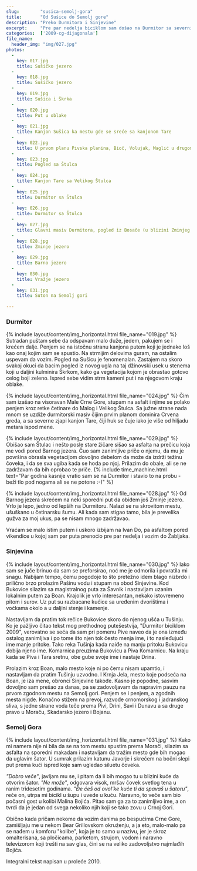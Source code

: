 ```yaml
---
slug:        "susica-semolj-gora"
title:       "Od Sušice do Semolj gore"
description: "Preko Durmitora i Sinjevine"
excerpt:     "Pre par nedelja biciklom sam došao na Durmitor sa severnih obronaka Sinjevine, par puta (peške) zašao u srce masiva i konačno obišao ga južnim obodom. Danas sam to savršeno dopunio obilaskom Durmitora sa severne strane, posetom par jezera koje prošli put nisam video i vožnjom južnim obroncima Sinjevine."
categories:  ['2009-cg-dijagonala']
file_name:
  header_img: "img/027.jpg"
photos:
  -
    key: 017.jpg
    title: Sušičko jezero 
  -
    key: 018.jpg
    title: Sušičko jezero
  -
    key: 019.jpg
    title: Sušica i Škrka
  -
    key: 020.jpg
    title: Put u oblake 
  -
    key: 021.jpg
    title: Kanjon Sušica ka mestu gde se sreće sa kanjonom Tare
  -
    key: 022.jpg
    title: U prvom planu Pivska planina, Bioč, Volujak, Maglić u drugom
  -
    key: 023.jpg
    title: Pogled sa Štulca
  -
    key: 024.jpg
    title: Kanjon Tare sa Velikog Štulca
  -
    key: 025.jpg
    title: Durmitor sa Štulca
  -
    key: 026.jpg
    title: Durmitor sa Štulca
  -
    key: 027.jpg
    title: Glavni masiv Durmitora, pogled iz Bosače (u blizini Zminjeg jezera)
  -
    key: 028.jpg
    title: Zminje jezero
  -
    key: 029.jpg
    title: Barno jezero
  -
    key: 030.jpg
    title: Vražje jezero 
  -
    key: 031.jpg
    title: Suton na Semolj gori
    
---
```


### Durmitor 

{% include layout/content/img_horizontal.html file_name="019.jpg" %}
Sutradan puštam sebe da odspavam malo duže, jedem, pakujem se i krećem dalje. Penjem se na istočnu stranu kanjona putem 
koji je jednako loš kao onaj kojim sam se spustio. Na strmijim delovima guram, na ostalim uspevam da vozim. Pogled na 
Sušicu je fenomenalan. Zastajem na skoro svakoj okuci da bacim pogled iz novog ugla na taj džinovski usek u stenema 
koji u daljini kulminira Škrkom, kako ga vegetacija kojom je obrastao gotovo celog boji zeleno. Ispred sebe vidim strm 
kameni put i na njegovom kraju oblake.

{% include layout/content/img_horizontal.html file_name="024.jpg" %}
Čim sam izašao na visoravan Male Crne Gore, stupam na asfalt i njime se polako penjem kroz retke četinare do Malog i 
Velikog Štulca. Sa južne strane nada mnom se uzdiže durmitorski masiv čijim prvim planom dominira Crvena greda, a sa 
severne zjapi kanjon Tare, čiji huk se čuje iako je više od hiljadu metara ispod mene.

{% include layout/content/img_horizontal.html file_name="029.jpg" %}
Obišao sam Štulac i nešto posle stare žičare sišao sa asfalta na prečicu koja me vodi pored Barnog jezera. Čuo sam 
zanimljive priče o njemu, da mu je površina obrasla vegetacijom dovoljno debelom da može da izdrži težinu čoveka, i da 
se sva ugiba kada se hoda po njoj. Prilazim do obale, ali se ne zadržavam da bih oprobao te priče.
{% include time_machine.html text="Par godina kasnije vratio sam se na Durmitor i stavio to na probu - beži tlo pod nogama ali se ne potone :-)" %}

{% include layout/content/img_horizontal.html file_name="028.jpg" %}
Od Barnog jezera skrećem na neki sporedni put da obiđem još Zminje jezero. Vrlo je lepo, jedno od lepših na Durmitoru. 
Nalazi se na skrovitom mestu, ušuškano u četinarsku šumu. Ali kada sam stigao tamo, bila je prevelika gužva za moj ukus, 
pa se nisam mnogo zadržavao.

Vraćam se malo istim putem i uskoro izbijam na Ivan Do, pa asfaltom pored vikendice u kojoj sam par puta prenoćio pre 
par nedelja i vozim do Žabljaka.

### Sinjevina 

{% include layout/content/img_horizontal.html file_name="030.jpg" %}
Iako sam se juče brinuo da sam se preforsirao, noć me je odmorila i povratila mi snagu. Nabijam tempo, čemu 
pogodoje to što pretežno idem blago nizbrdo i prilično brzo prolazim Pašinu vodu i stupam na obod Sinjevine. Kod 
Bukovice silazim sa magistralnog puta za Šavnik i nastavljam uzanim lokalnim putem za Boan. Krajolik je vrlo 
interesantan, nekako istovremeno pitom i surov. Uz put su razbacane kućice sa uređenim dvorištima i voćkama okolo a u 
daljini stenje i kamenje.

Nastavljam da pratim tok rečice Bukovice skoro do njenog ušća u Tušinju. Ko je pažljivo čitao tekst mog prethodnog putešestvija,
"Durmitor biciklom 2009", verovatno se seća da sam pri pomenu Pive naveo da je ona između ostalog zanimljiva i po tome 
što njen tok često menja ime, i to nasleđujući ime manje pritoke. Tako reka Tušinja kada naiđe na manju pritoku Bukovicu 
dobija njeno ime. Komarnica preuzima Bukovicu a Piva Komarnicu. Na kraju kada se Piva i Tara sretnu, obe gube svoje ime i 
nastaje Drina.

Prolazim kroz Boan, malo mesto koje ni po čemu nisam upamtio, i nastavljam da pratim Tušinju uzvodno. I Krnja Jela, 
mesto koje podseća na Boan, je iza mene, obronci Sinjevine takođe. Kasno je popodne, sasvim dovoljno sam prešao za 
danas, pa se zadovoljavam da napravim pauzu na prvom zgodnom mestu na Semolj gori. Penjem se i penjem, a zgodnih mesta 
nigde. Konačno stižem na prevoj, razvođe crnomorskog i jadranskog sliva, s jedne strane voda teče prema Pivi, Drini, 
Savi i Dunavu a sa druge pravo u Moraču, Skadarsko jezero i Bojanu.

### Semolj Gora 

{% include layout/content/img_horizontal.html file_name="031.jpg" %}
Kako mi namera nije ni bila da se na tom mestu spustim prema Morači, silazim sa asfalta na sporedni makadam i nastavljam 
da tražim mesto gde bih mogao da uglavim šator. U sumrak prilazim katunu Javorje i skrećem na bočni slepi put prema kući 
ispred koje sam ugledao siluetu čoveka.

*"Dobro veče"*, javljam mu se, i pitam da li bih mogao tu u blizini kuće da otvorim šator. *"Ne može"*, odgovara visok, 
mršav čovek svetlog tena u ranim tridesetim godinama. *"Đe ćeš od ovol'ke kuće ti da spavaš u šatoru"*, reče on, utrpa mi 
bicikl u šupu i uvede u kuću. Naravno, to veče sam bio počasni gost u kolibi Malina Bojića. Pitao sam ga za to 
zanimljivo ime, a on tvrdi da je jedan od svega nekoliko njih koji se tako zovu u Crnoj Gori.

Obično kada pričam nekome da vozim danima po bespućima Crne Gore, zamišljaju me u nekom Bear Grillovskom okruženju, a 
ja eto, malo-malo pa se nađem u komforu "kolibe", koja je to samo u nazivu, jer je skroz omalterisana, sa pločicama, 
parketom, strujom, vodom i naravno televizorom koji trešti na sav glas, čini se na veliko zadovoljstvo najmlađih Bojića.

<span class="caption text-muted pull-right">Integralni tekst napisan u proleće 2010.</span>
